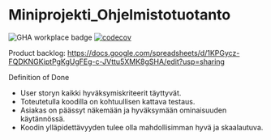 # Miniprojekti_Ohjelmistotuotanto
![GHA workplace badge](https://github.com/eapulkkinen/Miniprojekti-Ohjelmistotuotanto/workflows/CI/badge.svg)
[![codecov](https://codecov.io/gh/eapulkkinen/Miniprojekti-Ohjelmistotuotanto/graph/badge.svg?token=H0T8DET13K)](https://codecov.io/gh/eapulkkinen/Miniprojekti-Ohjelmistotuotanto)

Product backlog:
https://docs.google.com/spreadsheets/d/1KPGycz-FQDKNGKiptPgKgUgFEg-c-JVttu5XMK8gSHA/edit?usp=sharing

Definition of Done

- User storyn kaikki hyväksymiskriteerit täyttyvät.
- Toteutetulla koodilla on kohtuullisen kattava testaus.
- Asiakas on päässyt näkemään ja hyväksymään ominaisuuden käytännössä.
- Koodin ylläpidettävyyden tulee olla mahdollisimman hyvä ja skaalautuva.
